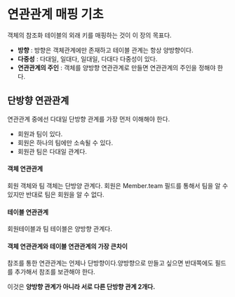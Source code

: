 # 연관관계 매핑 기초
객체의 참조화 테이블의 외래 키를 매핑하는 것이 이 장의 목표다.
* **방향** : 방향은 객체관계에만 존재하고 테이블 관계는 항상 양방향이다.
* **다중성** : 다대일, 일대다, 일대일, 다대다 다중성이 있다.
* **연관관계의 주인** : 객체를 양방향 연관관계로 만들면 연관관계의 주인을 정해야 한다.

## 단방향 연관관계
연관관계 중에선 다대일 단방향 관계를 가장 먼저 이해해야 한다.
* 회원과 팀이 있다.
* 회원은 하나의 팀에만 소속될 수 있다.
* 회원관 팀은 다대일 관계다.
#### 객체 연관관계
회원 객체와 팀 객체는 단방양 관계다.
회원은 Member.team 필드를 통해서 팀을 알 수 있지만 반대로 팀은 회원을 알 수 없다.
#### 테이블 연관관계
회원테이블과 팀 테이블은 양방향 관계다.
#### 객체 연관관계와 테이블 연관관계의 가장 큰차이
참조를 통한 연관관계는 언제나 단방향이다.양방향으로 만들고 싶으면 반대쪽에도 필드를 추가해서 참조를 보관해야 한다.

이것은 **양방향 관계가 아니라 서로 다른 단방향 관계 2개다.**
